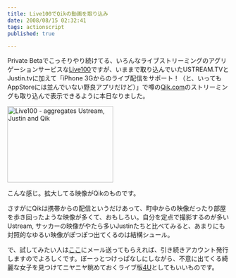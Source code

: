 ```yaml
---
title: Live100でQikの動画を取り込み
date: 2008/08/15 02:32:41
tags: actionscript
published: true

---
```


<p>Private Betaでこっそりやり続けてる、いろんなライブストリーミングのアグリゲーションサービスな<a href="http://live.utagoe.com/">Live100</a>ですが、いままで取り込んでいたUSTREAM.TVとJustin.tvに加えて「iPhone 3Gからのライブ配信をサポート！（と、いってもAppStoreには並んでいない野良アプリだけど）」で噂の<a href="http://qik.com">Qik.com</a>のストリーミングも取り込んで表示できるように本日なりました。</p>

<p>
<a href="http://www.flickr.com/photos/katsuma/2762554915/" title="Live100 - aggregates Ustream, Justin and Qik by katsuma, on Flickr"><img src="http://farm4.static.flickr.com/3226/2762554915_10308b0977_m.jpg" width="240" height="173" alt="Live100 - aggregates Ustream, Justin and Qik" /></a>
</p>

<p>こんな感じ。拡大してる映像がQikのものです。</p>


<p>さすがにQikは携帯からの配信というだけあって、町中からの映像だったり部屋を歩き回ったような映像が多くて、おもしろい。自分を定点で撮影するのが多いUstream, サッカーの映像がやたら多いJustinたちと比べてみると、あまりにも対照的なゆるい映像がぽつぽつ出てくるのは結構シュール。</p>

<p>で、試してみたい人は<a href="mailto:request@live.utagoe.com">ここ</a>にメール送ってもらえれば、引き続きアカウント発行しますのでよろしくです。ぼーっとつけっぱなしにしながら、不意に出てくる綺麗な女子を見つけてニヤニヤ眺めておくライブ版<a href="http://4u.straightline.jp/">4U</a>としてもいいものです。</p>



